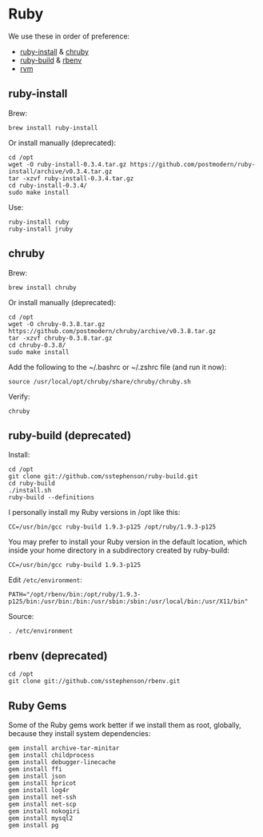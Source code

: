 # Ruby

We use these in order of preference:

  * <a href="https://github.com/postmodern/ruby-install">ruby-install</a> & <a href="https://github.com/postmodern/chruby">chruby</a>
  * <a href="https://github.com/sstephenson/ruby-build">ruby-build</a> & <a href="https://github.com/sstephenson/rbenv">rbenv</a>
  * <a href="http://rvm.io/">rvm</a>

## ruby-install

Brew:

    brew install ruby-install

Or install manually (deprecated):

    cd /opt
    wget -O ruby-install-0.3.4.tar.gz https://github.com/postmodern/ruby-install/archive/v0.3.4.tar.gz
    tar -xzvf ruby-install-0.3.4.tar.gz
    cd ruby-install-0.3.4/
    sudo make install

Use:

    ruby-install ruby
    ruby-install jruby


## chruby

Brew:

    brew install chruby
    
Or install manually (deprecated):

    cd /opt
    wget -O chruby-0.3.8.tar.gz https://github.com/postmodern/chruby/archive/v0.3.8.tar.gz
    tar -xzvf chruby-0.3.8.tar.gz
    cd chruby-0.3.8/
    sudo make install 

Add the following to the ~/.bashrc or ~/.zshrc file (and run it now):

    source /usr/local/opt/chruby/share/chruby/chruby.sh

Verify:

    chruby


## ruby-build (deprecated)

Install:

    cd /opt
    git clone git://github.com/sstephenson/ruby-build.git
    cd ruby-build
    ./install.sh
    ruby-build --definitions

I personally install my Ruby versions in /opt like this:

    CC=/usr/bin/gcc ruby-build 1.9.3-p125 /opt/ruby/1.9.3-p125

You may prefer to install your Ruby version in the default location, which inside your home directory in a subdirectory created by ruby-build:

    CC=/usr/bin/gcc ruby-build 1.9.3-p125
    
Edit <code>/etc/environment</code>:

    PATH="/opt/rbenv/bin:/opt/ruby/1.9.3-p125/bin:/usr/bin:/bin:/usr/sbin:/sbin:/usr/local/bin:/usr/X11/bin"

Source:

    . /etc/environment

## rbenv (deprecated)

    cd /opt
    git clone git://github.com/sstephenson/rbenv.git 


## Ruby Gems

Some of the Ruby gems work better if we install them as root, globally, because they install system dependencies:

    gem install archive-tar-minitar
    gem install childprocess
    gem install debugger-linecache
    gem install ffi
    gem install json
    gem install hpricot
    gem install log4r
    gem install net-ssh 
    gem install net-scp 
    gem install nokogiri 
    gem install mysql2
    gem install pg
    
